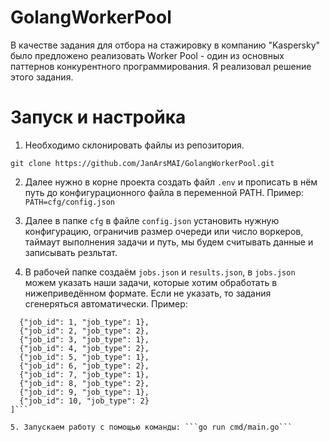 # GolangWorkerPool
В качестве задания для отбора на стажировку в компанию "Kaspersky" было предложено реализовать Worker Pool - один из основных паттернов конкурентного программирования. Я реализовал решение этого задания. 


# Запуск и настройка

1. Необходимо склонировать файлы из репозитория. 

```git clone https://github.com/JanArsMAI/GolangWorkerPool.git```

2. Далее нужно в корне проекта создать файл `.env` и прописать в нём путь до конфигурационного файла в переменной PATH. 
Пример: ```PATH=cfg/config.json```

3. Далее в папке `cfg` в файле `config.json` установить нужную конфигурацию, ограничив размер очереди или число воркеров, таймаут выполнения задачи и путь,  мы будем считывать данные и записывать резльтат. 

4. В рабочей папке создаём `jobs.json` и `results.json`, в `jobs.json` можем указать наши задачи, которые хотим обработать в нижеприведённом формате. Если не указать, то задания сгенеряться автоматически. Пример: 
```[
  {"job_id": 1, "job_type": 1},
  {"job_id": 2, "job_type": 2},
  {"job_id": 3, "job_type": 1},
  {"job_id": 4, "job_type": 2},
  {"job_id": 5, "job_type": 1},
  {"job_id": 6, "job_type": 2},
  {"job_id": 7, "job_type": 1},
  {"job_id": 8, "job_type": 2},
  {"job_id": 9, "job_type": 1},
  {"job_id": 10, "job_type": 2}
]```

5. Запускаем работу с помощью команды: ```go run cmd/main.go```
